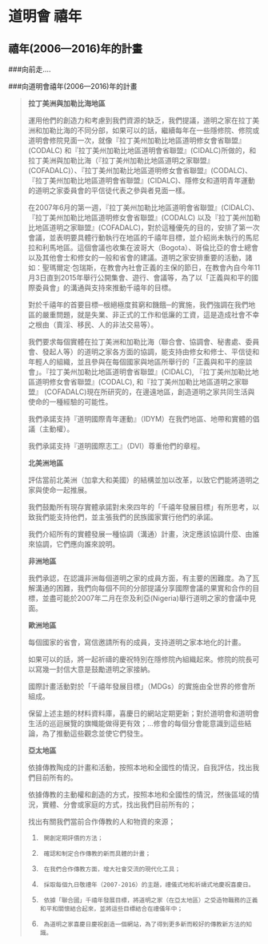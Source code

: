 道明會 禧年
=========
禧年(2006—2016)年的計畫
-------
###向前走….

###向道明會禧年(2006—2016)年的計畫
>**拉丁美洲與加勒比海地區**
>
>運用他們的創造力和考慮到我們資源的缺乏，我們提議，道明之家在拉丁美洲和加勒比海的不同分部，如果可以的話，繼續每年在一些隱修院、修院或道明會修院見面一次，就像『拉丁美州加勒比地區道明修女會省聯盟』(CODALC) 和『拉丁美州加勒比地區道明會省聯盟』(CIDALC)所做的，和拉丁美洲與加勒比海（『拉丁美州加勒比地區道明之家聯盟』(COFADALC)）、『拉丁美州加勒比地區道明修女會省聯盟』(CODALC)、『拉丁美州加勒比地區道明會省聯盟』(CIDALC)、隱修女和道明青年運動的道明之家委員會的平信徒代表之參與者見面一樣。
>
>在2007年6月的第一週，『拉丁美州加勒比地區道明會省聯盟』(CIDALC)、『拉丁美州加勒比地區道明修女會省聯盟』(CODALC) 以及『拉丁美州加勒比地區道明之家聯盟』(COFADALC)，對於這種優先的目的，安排了第一次會議，並表明要具體行動執行在地區的千禧年目標，並介紹尚未執行的馬尼拉和利馬地區。這個會議也收集在波哥大（Bogota）、哥倫比亞的會士總會以及其他會士和修女的一般和省會的建議。道明之家安排重要的活動，諸如：聖瑪爾定‧包瑞斯，在教會內社會正義的主保的節日，在教會內自今年11月3日直到2015年舉行公開集會、遊行、會議等，為了以「正義與和平的國際委員會」的溝通與支持來推動千禧年的目標。
>
>對於千禧年的首要目標─根絕極度貧窮和饑餓─的實施，我們強調在我們地區的嚴重問題，就是失業、非正式的工作和低廉的工資，這是造成社會不幸之根由（賣淫、移民、人的非法交易等）。
>
>我們要求每個實體在拉丁美洲和加勒比海（聯合會、協調會、秘書處、委員會、發起人等）的道明之家各方面的協調，能支持由修女和修士、平信徒和年輕人的組織，並且參與在每個國家與地區所舉行的「正義與和平的座談會」。『拉丁美州加勒比地區道明會省聯盟』(CIDALC), 『拉丁美州加勒比地區道明修女會省聯盟』(CODALC), 和『拉丁美州加勒比地區道明之家聯盟』 (COFADALC)現在所研究的，在邊遠地區，創造道明之家共同生活與使命的一種經驗的可能性。
>
>我們承諾支持『道明國際青年運動』（IDYM）在我們地區、地帶和實體的倡議（主動權）。
>
>我們承諾支持『道明國際志工』（DVI）尊重他們的章程。
>
>**北美洲地區**
>
>評估當前北美洲（加拿大和美國）的結構並加以改革，以致它們能將道明之家與使命一起推展。
>
>我們鼓勵所有現存實體承諾對未來四年的「千禧年發展目標」有所思考，以致我們能支持他們，並主張我們的民族國家實行他們的承諾。
>
>我們介紹所有的實體發展一種協調（溝通）計畫，決定應該協調什麼、由誰來協調，它們應向誰來說明。
>
>**非洲地區**
>
>我們承認，在認識非洲每個道明之家的成員方面，有主要的困難度。為了瓦解溝通的困難，我們向每個不同的分部提議分享國際會議的果實和合作的目標，並盡可能於2007年二月在奈及利亞(Nigeria)舉行道明之家的會議中見面。
>
>**歐洲地區**
>
>每個國家的省會，寫信邀請所有的成員，支持道明之家本地化的計畫。
>
>如果可以的話，將一起祈禱的慶祝特別在隱修院內組織起來。修院的院長可以寫幾一封信大意是鼓勵道明之家接納。
>
>國際計畫活動對於「千禧年發展目標」（MDGs）的實施由全世界的修會所組成。
>
>保留上述主題的材料資料庫，喜慶日的網站定期更新；對於道明會和道明會生活的巡迴展覽的旗幟能做得更有效；…修會的每個分會能意識到這些結論，為了推動這些觀念並使它們發生。
>
>**亞太地區**
>
>依據傳教陶成的計畫和活動，按照本地和全國性的情況，自我評估，找出我們目前所有的。
>
>依據傳教的主動權和創造的方式，按照本地和全國性的情況，然後區域的情況，實體、分會或家庭的方式，找出我們目前所有的；
>
>找出有關我們當前合作傳教的人和物資的來源；
>
>1.      開創定期評價的方法；
>2.      確認和制定合作傳教的新而具體的計畫；
>3.      在我們合作傳教方面，增大社會交流的現代化工具；
>4.      採取每個九日敬禮年（2007-2016）的主題，禮儀式地和祈禱式地慶祝喜慶日。
>5.      依據「聯合國」千禧年發展目標，將道明之家（在亞太地區）之受造物職務的正義和平和關懷結合起來，並將這些目標結合在禮儀年中；
>6.      為道明之家喜慶日慶祝創造一個網站，為了得到更多新而較好的傳教新方法的知識。